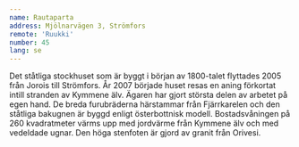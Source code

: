```yaml
---
name: Rautaparta
address: Mjölnarvägen 3, Strömfors
remote: 'Ruukki'
number: 45
lang: se
---
```

Det ståtliga stockhuset som är byggt i början av 1800-talet flyttades 2005 från Jorois till Strömfors. År 2007 började huset resas en aning förkortat intill stranden av Kymmene älv. Ägaren har gjort största delen av arbetet på egen hand. De breda furubräderna härstammar från Fjärrkarelen och den ståtliga bakugnen är byggd enligt österbottnisk modell. Bostadsvåningen på 260 kvadratmeter värms upp med jordvärme från Kymmene älv och med vedeldade ugnar. Den höga stenfoten är gjord av granit från Orivesi.
